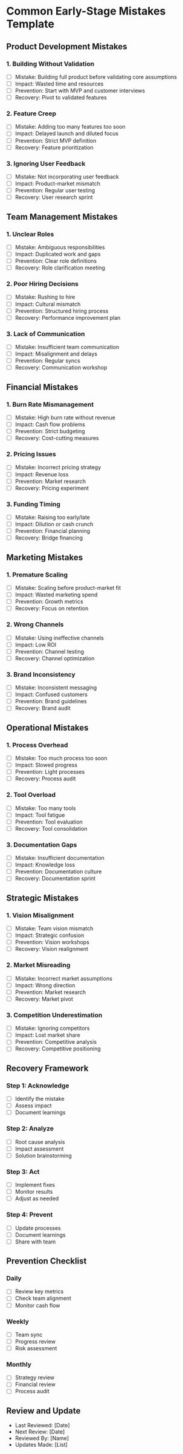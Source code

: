 # Common Early-Stage Mistakes Template

## Product Development Mistakes
### 1. Building Without Validation
- [ ] Mistake: Building full product before validating core assumptions
- [ ] Impact: Wasted time and resources
- [ ] Prevention: Start with MVP and customer interviews
- [ ] Recovery: Pivot to validated features

### 2. Feature Creep
- [ ] Mistake: Adding too many features too soon
- [ ] Impact: Delayed launch and diluted focus
- [ ] Prevention: Strict MVP definition
- [ ] Recovery: Feature prioritization

### 3. Ignoring User Feedback
- [ ] Mistake: Not incorporating user feedback
- [ ] Impact: Product-market mismatch
- [ ] Prevention: Regular user testing
- [ ] Recovery: User research sprint

## Team Management Mistakes
### 1. Unclear Roles
- [ ] Mistake: Ambiguous responsibilities
- [ ] Impact: Duplicated work and gaps
- [ ] Prevention: Clear role definitions
- [ ] Recovery: Role clarification meeting

### 2. Poor Hiring Decisions
- [ ] Mistake: Rushing to hire
- [ ] Impact: Cultural mismatch
- [ ] Prevention: Structured hiring process
- [ ] Recovery: Performance improvement plan

### 3. Lack of Communication
- [ ] Mistake: Insufficient team communication
- [ ] Impact: Misalignment and delays
- [ ] Prevention: Regular syncs
- [ ] Recovery: Communication workshop

## Financial Mistakes
### 1. Burn Rate Mismanagement
- [ ] Mistake: High burn rate without revenue
- [ ] Impact: Cash flow problems
- [ ] Prevention: Strict budgeting
- [ ] Recovery: Cost-cutting measures

### 2. Pricing Issues
- [ ] Mistake: Incorrect pricing strategy
- [ ] Impact: Revenue loss
- [ ] Prevention: Market research
- [ ] Recovery: Pricing experiment

### 3. Funding Timing
- [ ] Mistake: Raising too early/late
- [ ] Impact: Dilution or cash crunch
- [ ] Prevention: Financial planning
- [ ] Recovery: Bridge financing

## Marketing Mistakes
### 1. Premature Scaling
- [ ] Mistake: Scaling before product-market fit
- [ ] Impact: Wasted marketing spend
- [ ] Prevention: Growth metrics
- [ ] Recovery: Focus on retention

### 2. Wrong Channels
- [ ] Mistake: Using ineffective channels
- [ ] Impact: Low ROI
- [ ] Prevention: Channel testing
- [ ] Recovery: Channel optimization

### 3. Brand Inconsistency
- [ ] Mistake: Inconsistent messaging
- [ ] Impact: Confused customers
- [ ] Prevention: Brand guidelines
- [ ] Recovery: Brand audit

## Operational Mistakes
### 1. Process Overhead
- [ ] Mistake: Too much process too soon
- [ ] Impact: Slowed progress
- [ ] Prevention: Light processes
- [ ] Recovery: Process audit

### 2. Tool Overload
- [ ] Mistake: Too many tools
- [ ] Impact: Tool fatigue
- [ ] Prevention: Tool evaluation
- [ ] Recovery: Tool consolidation

### 3. Documentation Gaps
- [ ] Mistake: Insufficient documentation
- [ ] Impact: Knowledge loss
- [ ] Prevention: Documentation culture
- [ ] Recovery: Documentation sprint

## Strategic Mistakes
### 1. Vision Misalignment
- [ ] Mistake: Team vision mismatch
- [ ] Impact: Strategic confusion
- [ ] Prevention: Vision workshops
- [ ] Recovery: Vision realignment

### 2. Market Misreading
- [ ] Mistake: Incorrect market assumptions
- [ ] Impact: Wrong direction
- [ ] Prevention: Market research
- [ ] Recovery: Market pivot

### 3. Competition Underestimation
- [ ] Mistake: Ignoring competitors
- [ ] Impact: Lost market share
- [ ] Prevention: Competitive analysis
- [ ] Recovery: Competitive positioning

## Recovery Framework
### Step 1: Acknowledge
- [ ] Identify the mistake
- [ ] Assess impact
- [ ] Document learnings

### Step 2: Analyze
- [ ] Root cause analysis
- [ ] Impact assessment
- [ ] Solution brainstorming

### Step 3: Act
- [ ] Implement fixes
- [ ] Monitor results
- [ ] Adjust as needed

### Step 4: Prevent
- [ ] Update processes
- [ ] Document learnings
- [ ] Share with team

## Prevention Checklist
### Daily
- [ ] Review key metrics
- [ ] Check team alignment
- [ ] Monitor cash flow

### Weekly
- [ ] Team sync
- [ ] Progress review
- [ ] Risk assessment

### Monthly
- [ ] Strategy review
- [ ] Financial review
- [ ] Process audit

## Review and Update
- Last Reviewed: [Date]
- Next Review: [Date]
- Reviewed By: [Name]
- Updates Made: [List] 